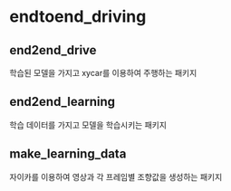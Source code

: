 # endtoend_driving

## end2end_drive

학습된 모델을 가지고 xycar를 이용하여 주행하는 패키지

## end2end_learning

학습 데이터를 가지고 모델을 학습시키는 패키지

## make_learning_data

자이카를 이용하여 영상과 각 프레임별 조향값을 생성하는 패키지
